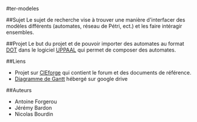 #ter-modeles

##Sujet
Le sujet de recherche vise à trouver une manière d'interfacer des modèles différents (automates, réseau de Pétri, ect.) et les faire intéragir ensembles.

##Projet
Le but du projet et de pouvoir importer des automates au format [DOT](http://fr.wikipedia.org/wiki/DOT_(langage)) dans le logiciel [UPPAAL](http://www.uppaal.org) qui permet de composer des automates. 

##Liens
* Projet sur [CIEforge](https://cieforge.univ-nantes.fr/projects/hetersys/) qui contient le forum et des documents de référence.
* [Diagramme de Gantt](https://drive.google.com/open?id=0B-uNQeLFVbHVdDFldXFaVDJ0T28&authuser=0) hébergé sur google drive

##Auteurs
* Antoine Forgerou
* Jérémy Bardon
* Nicolas Bourdin